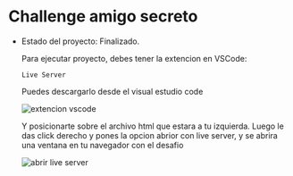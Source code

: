 <h1> Challenge amigo secreto </h1>

- Estado del proyecto: Finalizado.

  Para ejecutar proyecto, debes tener la extencion en VSCode:

  ``` Live Server ```

  Puedes descargarlo desde el visual estudio code

  ![extencion vscode](https://github.com/user-attachments/assets/a8310fd8-b7ab-4e3c-b5b5-1888d15973a8)

  Y posicionarte sobre el archivo html que estara a tu izquierda.
  Luego le das click derecho y pones la opcion abrior con live server,
   y se abrira una ventana en tu navegador con el desafio 

  ![abrir live server](https://github.com/user-attachments/assets/c22f9e03-8ba8-4c7c-97dc-b6c23f6fbef4)
